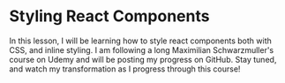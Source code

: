 # Styling React Components
In this lesson, I will be learning how to style react components both with CSS, and inline styling. I am following a long Maximilian Schwarzmuller's course on Udemy and will be posting my progress on GitHub. Stay tuned, and watch my transformation as I progress through this course!